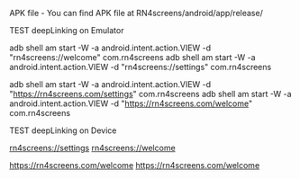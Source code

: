 APK file - 
You can find APK file at RN4screens/android/app/release/

TEST deepLinking on Emulator

adb shell am start -W -a android.intent.action.VIEW -d "rn4screens://welcome" com.rn4screens
adb shell am start -W -a android.intent.action.VIEW -d "rn4screens://settings" com.rn4screens

adb shell am start -W -a android.intent.action.VIEW -d "https://rn4screens.com/settings" com.rn4screens
adb shell am start -W -a android.intent.action.VIEW -d "https://rn4screens.com/welcome" com.rn4screens

TEST deepLinking on Device

<a href="rn4screens://settings">rn4screens://settings</a>
<a href="rn4screens://welcome">rn4screens://welcome</a>

<a href="https://rn4screens.com/welcome">https://rn4screens.com/welcome</a>
<a href="https://rn4screens.com/welcome">https://rn4screens.com/welcome</a>
